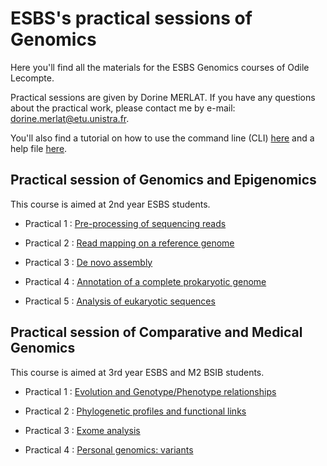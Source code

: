 # ESBS's practical sessions of Genomics 

Here you'll find all the materials for the ESBS Genomics courses of Odile Lecompte.

Practical sessions are given by Dorine MERLAT. If you have any questions about the practical work, please contact me by e-mail: dorine.merlat@etu.unistra.fr.

You'll also find a tutorial on how to use the command line (CLI) [here](https://github.com/TD-Genomics-ESBS/cli-tutorial) and a help file [here](https://github.com/TD-Genomics-ESBS/cli-tutorial/blob/main/cheatsheet_cli.md).

## Practical session of Genomics and Epigenomics

This course is aimed at 2nd year ESBS students.

- Practical 1 : [Pre-processing of sequencing reads](https://github.com/TD-Genomics-ESBS/genomics-and-epigenomics-td1)

- Practical 2 : [Read mapping on a reference genome](https://github.com/TD-Genomics-ESBS/genomics-and-epigenomics-td2)
  
- Practical 3 : [De novo assembly](https://github.com/TD-Genomics-ESBS/genomics-and-epigenomics-td3)

- Practical 4 : [Annotation of a complete prokaryotic genome](https://github.com/TD-Genomics-ESBS/genomics-and-epigenomics-td4)

- Practical 5 : [Analysis of eukaryotic sequences](https://github.com/TD-Genomics-ESBS/genomics-and-epigenomics-td5)

## Practical session of Comparative and Medical Genomics

This course is aimed at 3rd year ESBS and M2 BSIB students.

- Practical 1 : [Evolution and Genotype/Phenotype relationships](https://github.com/TD-Genomics-ESBS/comparative-and-medical-genomics-1)
  
- Practical 2 : [Phylogenetic profiles and functional links](https://github.com/TD-Genomics-ESBS/comparative-and-medical-genomics-2)

- Practical 3 : [Exome analysis](https://github.com/TD-Genomics-ESBS/comparative-and-medical-genomics-3)

- Practical 4 : [Personal genomics: variants](https://github.com/TD-Genomics-ESBS/comparative-and-medical-genomics-4)